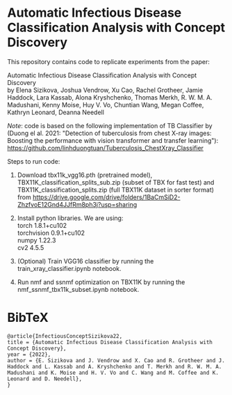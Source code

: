 # Automatic Infectious Disease Classification Analysis with Concept Discovery
This repository contains code to replicate experiments from the paper:

Automatic Infectious Disease Classification Analysis with Concept Discovery \
by Elena Sizikova, Joshua Vendrow, Xu Cao, Rachel Grotheer, Jamie Haddock, Lara Kassab, Alona Kryshchenko, Thomas Merkh, R. W. M. A. Madushani, Kenny Moise, Huy V. Vo, Chuntian Wang, Megan Coffee, Kathryn Leonard, Deanna Needell  

*Note*: code is based on the following implementation of TB Classifier by (Duong el al. 2021: "Detection of tuberculosis from chest X-ray images: Boosting the performance with vision transformer and transfer learning"):
https://github.com/linhduongtuan/Tuberculosis_ChestXray_Classifier

Steps to run code: 

1. Download tbx11k_vgg16.pth (pretrained model), TBX11K_classification_splits_sub.zip (subset of TBX for fast test) 
and TBX11K_classification_splits.zip (full TBX11K dataset in sorter format) 
\
from https://drive.google.com/drive/folders/1BaCmSiD2-ZhzfvoE12Gnd4JJfRm8ph3j?usp=sharing

2. Install python libraries. We are using: \
torch 1.8.1+cu102 \
torchvision 0.9.1+cu102 \
numpy 1.22.3 \
cv2 4.5.5 

3. (Optional) Train VGG16 classifier by running the train_xray_classifier.ipynb notebook.

4. Run nmf and ssnmf optimization on TBX11K by running the nmf_ssnmf_tbx11k_subset.ipynb notebook.


# BibTeX
```
@article{InfectiousConceptSizikova22,
title = {Automatic Infectious Disease Classification Analysis with Concept Discovery},
year = {2022},
author = {E. Sizikova and J. Vendrow and X. Cao and R. Grotheer and J. Haddock and L. Kassab and A. Kryshchenko and T. Merkh and R. W. M. A. Madushani and K. Moise and H. V. Vo and C. Wang and M. Coffee and K. Leonard and D. Needell},
}
```

